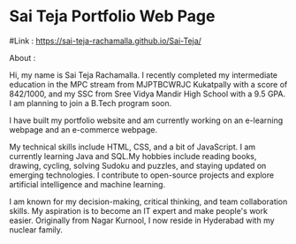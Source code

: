 # Sai Teja Portfolio Web Page

#Link : https://sai-teja-rachamalla.github.io/Sai-Teja/


About :


Hi, my name is Sai Teja Rachamalla. I recently completed my intermediate education in the MPC stream from MJPTBCWRJC Kukatpally with a score of 842/1000, and my SSC from Sree Vidya Mandir High School with a 9.5 GPA. I am planning to join a B.Tech program soon.

I have built my portfolio website and am currently working on an e-learning webpage and an e-commerce webpage. 

My technical skills include HTML, CSS, and a bit of JavaScript. I am currently learning Java and SQL.My hobbies include reading books, drawing, cycling, solving Sudoku and puzzles, and staying updated on emerging technologies. I contribute to open-source projects and explore artificial intelligence and machine learning.

I am known for my decision-making, critical thinking, and team collaboration skills. My aspiration is to become an IT expert and make people's work easier. Originally from Nagar Kurnool, I now reside in Hyderabad with my nuclear family.
